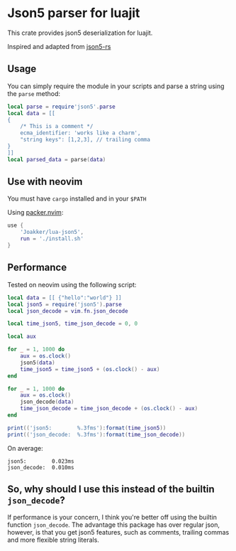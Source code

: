 # Json5 parser for luajit

This crate provides json5 deserialization for luajit.

Inspired and adapted from [json5-rs](https://github.com/callum-oakley/json5-rs)

## Usage

You can simply require the module in your scripts and parse a string using the
`parse` method:

```lua
local parse = require'json5'.parse
local data = [[
{
    /* This is a comment */
    ecma_identifier: 'works like a charm',
    "string keys": [1,2,3], // trailing comma
}
]]
local parsed_data = parse(data)
```

## Use with neovim

You must have `cargo` installed and in your `$PATH`

Using [packer.nvim](https://github.com/wbthomason/packer.nvim):

```lua
use {
    'Joakker/lua-json5',
    run = './install.sh'
}
```

## Performance

Tested on neovim using the following script:

```lua
local data = [[ {"hello":"world"} ]]
local json5 = require('json5').parse
local json_decode = vim.fn.json_decode

local time_json5, time_json_decode = 0, 0

local aux

for _ = 1, 1000 do
    aux = os.clock()
    json5(data)
    time_json5 = time_json5 + (os.clock() - aux)
end

for _ = 1, 1000 do
    aux = os.clock()
    json_decode(data)
    time_json_decode = time_json_decode + (os.clock() - aux)
end

print(('json5:        %.3fms'):format(time_json5))
print(('json_decode:  %.3fms'):format(time_json_decode))
```

On average:
```
json5:        0.023ms
json_decode:  0.010ms
```

## So, why should I use this instead of the builtin `json_decode`?

If performance is your concern, I think you're better off using the builtin
function `json_decode`. The advantage this package has over regular json,
however, is that you get json5 features, such as comments, trailing commas and
more flexible string literals.
